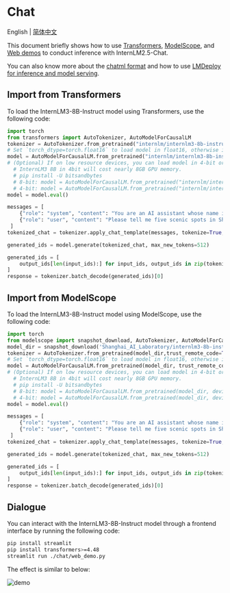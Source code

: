 # Chat

English | [简体中文](./README_zh-CN.md)

This document briefly shows how to use [Transformers](#import-from-transformers), [ModelScope](#import-from-modelscope), and [Web demos](#dialogue) to conduct inference with InternLM2.5-Chat.

You can also know more about the [chatml format](./chat_format.md) and how to use [LMDeploy for inference and model serving](./lmdeploy.md).

## Import from Transformers

To load the InternLM3-8B-Instruct model using Transformers, use the following code:

```python
import torch
from transformers import AutoTokenizer, AutoModelForCausalLM
tokenizer = AutoTokenizer.from_pretrained("internlm/internlm3-8b-instruct", trust_remote_code=True)
# Set `torch_dtype=torch.float16` to load model in float16, otherwise it will be loaded as float32 and might cause OOM Error.
model = AutoModelForCausalLM.from_pretrained("internlm/internlm3-8b-instruct", trust_remote_code=True, torch_dtype=torch.float16)
# (Optional) If on low resource devices, you can load model in 4-bit or 8-bit to further save GPU memory via bitsandbytes.
  # InternLM3 8B in 4bit will cost nearly 8GB GPU memory.
  # pip install -U bitsandbytes
  # 8-bit: model = AutoModelForCausalLM.from_pretrained("internlm/internlm3-8b-instruct", device_map="auto", trust_remote_code=True, load_in_8bit=True)
  # 4-bit: model = AutoModelForCausalLM.from_pretrained("internlm/internlm3-8b-instruct", device_map="auto", trust_remote_code=True, load_in_4bit=True)
model = model.eval()

messages = [
    {"role": "system", "content": "You are an AI assistant whose name is InternLM."},
    {"role": "user", "content": "Please tell me five scenic spots in Shanghai"},
 ]
tokenized_chat = tokenizer.apply_chat_template(messages, tokenize=True, add_generation_prompt=True, return_tensors="pt")

generated_ids = model.generate(tokenized_chat, max_new_tokens=512)

generated_ids = [
    output_ids[len(input_ids):] for input_ids, output_ids in zip(tokenized_chat, generated_ids)
]
response = tokenizer.batch_decode(generated_ids)[0]
```

## Import from ModelScope

To load the InternLM3-8B-Instruct model using ModelScope, use the following code:

```python
import torch
from modelscope import snapshot_download, AutoTokenizer, AutoModelForCausalLM
model_dir = snapshot_download('Shanghai_AI_Laboratory/internlm3-8b-instruct')
tokenizer = AutoTokenizer.from_pretrained(model_dir,trust_remote_code=True)
# Set `torch_dtype=torch.float16` to load model in float16, otherwise it will be loaded as float32 and might cause OOM Error.
model = AutoModelForCausalLM.from_pretrained(model_dir, trust_remote_code=True, torch_dtype=torch.float16)
# (Optional) If on low resource devices, you can load model in 4-bit or 8-bit to further save GPU memory via bitsandbytes.
  # InternLM3 8B in 4bit will cost nearly 8GB GPU memory.
  # pip install -U bitsandbytes
  # 8-bit: model = AutoModelForCausalLM.from_pretrained(model_dir, device_map="auto", trust_remote_code=True, load_in_8bit=True)
  # 4-bit: model = AutoModelForCausalLM.from_pretrained(model_dir, device_map="auto", trust_remote_code=True, load_in_4bit=True)
model = model.eval()

messages = [
    {"role": "system", "content": "You are an AI assistant whose name is InternLM."},
    {"role": "user", "content": "Please tell me five scenic spots in Shanghai"},
 ]
tokenized_chat = tokenizer.apply_chat_template(messages, tokenize=True, add_generation_prompt=True, return_tensors="pt")

generated_ids = model.generate(tokenized_chat, max_new_tokens=512)

generated_ids = [
    output_ids[len(input_ids):] for input_ids, output_ids in zip(tokenized_chat, generated_ids)
]
response = tokenizer.batch_decode(generated_ids)[0]
```

## Dialogue

You can interact with the InternLM3-8B-Instruct model through a frontend interface by running the following code:

```bash
pip install streamlit
pip install transformers>=4.48
streamlit run ./chat/web_demo.py
```

The effect is similar to below:

![demo](https://github.com/InternLM/InternLM/assets/9102141/11b60ee0-47e4-42c0-8278-3051b2f17fe4)
